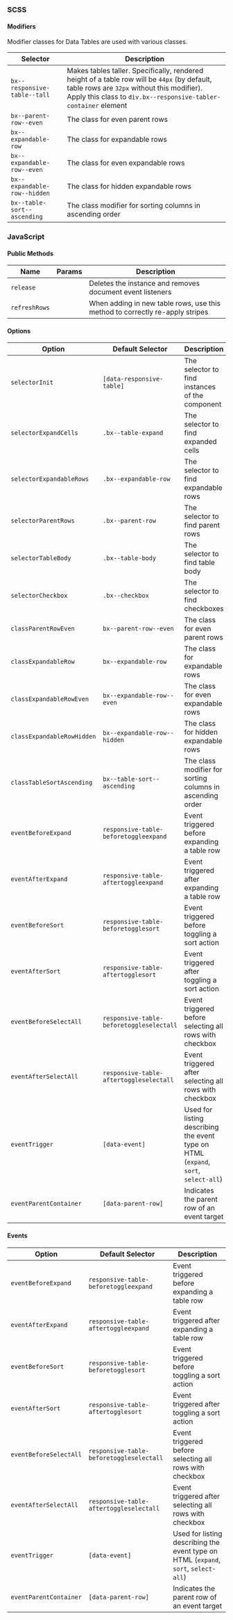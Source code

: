 ### SCSS

#### Modifiers

Modifier classes for Data Tables are used with various classes.

| Selector                     | Description                                                                                                                                                                                                   |
| ---------------------------- | ------------------------------------------------------------------------------------------------------------------------------------------------------------------------------------------------------------- |
| `bx--responsive-table--tall` | Makes tables taller. Specifically, rendered height of a table row will be `44px` (by default, table rows are `32px` without this modifier). Apply this class to `div.bx--responsive-tabler-container` element |
| `bx--parent-row--even`       | The class for even parent rows                                                                                                                                                                                |
| `bx--expandable-row`         | The class for expandable rows                                                                                                                                                                                 |
| `bx--expandable-row--even`   | The class for even expandable rows                                                                                                                                                                            |
| `bx--expandable-row--hidden` | The class for hidden expandable rows                                                                                                                                                                          |
| `bx--table-sort--ascending`  | The class modifier for sorting columns in ascending order                                                                                                                                                     |

### JavaScript

#### Public Methods

| Name          | Params | Description                                                                  |
| ------------- | ------ | ---------------------------------------------------------------------------- |
| `release`     |        | Deletes the instance and removes document event listeners                    |
| `refreshRows` |        | When adding in new table rows, use this method to correctly re-apply stripes |

#### Options

| Option                     | Default Selector                         | Description                                                                         |
| -------------------------- | ---------------------------------------- | ----------------------------------------------------------------------------------- |
| `selectorInit`             | `[data-responsive-table]`                | The selector to find instances of the component                                     |
| `selectorExpandCells`      | `.bx--table-expand`                      | The selector to find expanded cells                                                 |
| `selectorExpandableRows`   | `.bx--expandable-row`                    | The selector to find expandable rows                                                |
| `selectorParentRows`       | `.bx--parent-row`                        | The selector to find parent rows                                                    |
| `selectorTableBody`        | `.bx--table-body`                        | The selector to find table body                                                     |
| `selectorCheckbox`         | `.bx--checkbox`                          | The selector to find checkboxes                                                     |
| `classParentRowEven`       | `bx--parent-row--even`                   | The class for even parent rows                                                      |
| `classExpandableRow`       | `bx--expandable-row`                     | The class for expandable rows                                                       |
| `classExpandableRowEven`   | `bx--expandable-row--even`               | The class for even expandable rows                                                  |
| `classExpandableRowHidden` | `bx--expandable-row--hidden`             | The class for hidden expandable rows                                                |
| `classTableSortAscending`  | `bx--table-sort--ascending`              | The class modifier for sorting columns in ascending order                           |
| `eventBeforeExpand`        | `responsive-table-beforetoggleexpand`    | Event triggered before expanding a table row                                        |
| `eventAfterExpand`         | `responsive-table-aftertoggleexpand`     | Event triggered after expanding a table row                                         |
| `eventBeforeSort`          | `responsive-table-beforetogglesort`      | Event triggered before toggling a sort action                                       |
| `eventAfterSort`           | `responsive-table-aftertogglesort`       | Event triggered after toggling a sort action                                        |
| `eventBeforeSelectAll`     | `responsive-table-beforetoggleselectall` | Event triggered before selecting all rows with checkbox                             |
| `eventAfterSelectAll`      | `responsive-table-aftertoggleselectall`  | Event triggered after selecting all rows with checkbox                              |
| `eventTrigger`             | `[data-event]`                           | Used for listing describing the event type on HTML (`expand`, `sort`, `select-all`) |
| `eventParentContainer`     | `[data-parent-row]`                      | Indicates the parent row of an event target                                         |

#### Events

| Option                 | Default Selector                         | Description                                                                         |
| ---------------------- | ---------------------------------------- | ----------------------------------------------------------------------------------- |
| `eventBeforeExpand`    | `responsive-table-beforetoggleexpand`    | Event triggered before expanding a table row                                        |
| `eventAfterExpand`     | `responsive-table-aftertoggleexpand`     | Event triggered after expanding a table row                                         |
| `eventBeforeSort`      | `responsive-table-beforetogglesort`      | Event triggered before toggling a sort action                                       |
| `eventAfterSort`       | `responsive-table-aftertogglesort`       | Event triggered after toggling a sort action                                        |
| `eventBeforeSelectAll` | `responsive-table-beforetoggleselectall` | Event triggered before selecting all rows with checkbox                             |
| `eventAfterSelectAll`  | `responsive-table-aftertoggleselectall`  | Event triggered after selecting all rows with checkbox                              |
| `eventTrigger`         | `[data-event]`                           | Used for listing describing the event type on HTML (`expand`, `sort`, `select-all`) |
| `eventParentContainer` | `[data-parent-row]`                      | Indicates the parent row of an event target                                         |
